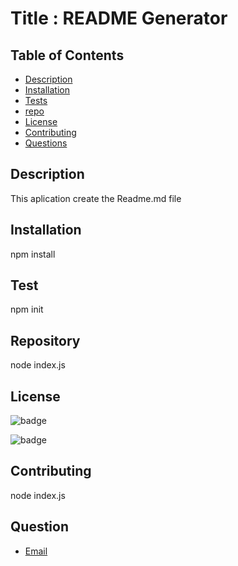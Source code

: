 # Title : README Generator

## Table of Contents
- [Description](#Description)
- [Installation](#Installation)
- [Tests](#Test)
- [repo](#Repo)
- [License](#License)
- [Contributing](#Contributing)
- [Questions](#Questions)

## Description
This aplication create the Readme.md file

## Installation 
npm install

## Test 
npm init

## Repository 
node index.js

## License 

![badge](https://shields.io/badge/license-MIT)

![badge](https://shields.io/badge/downloads-120%2Fweek-green)

## Contributing 
node index.js

## Question 

* [Email](abuye20@yahoo.com)